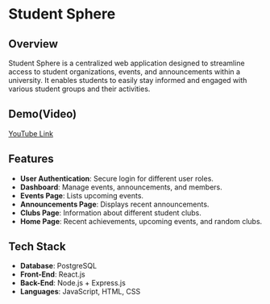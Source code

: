 # Student Sphere

## Overview
Student Sphere is a centralized web application designed to streamline access to student organizations, events, and announcements within a university. It enables students to easily stay informed and engaged with various student groups and their activities.

## Demo(Video)
[YouTube Link](https://youtu.be/wyCEV7IFkMY?si=IJ3uMn1ZYamqO6YM)

## Features
- **User Authentication**: Secure login for different user roles.
- **Dashboard**: Manage events, announcements, and members.
- **Events Page**: Lists upcoming events.
- **Announcements Page**: Displays recent announcements.
- **Clubs Page**: Information about different student clubs.
- **Home Page**: Recent achievements, upcoming events, and random clubs.

## Tech Stack
- **Database**: PostgreSQL
- **Front-End**: React.js
- **Back-End**: Node.js + Express.js
- **Languages**: JavaScript, HTML, CSS
